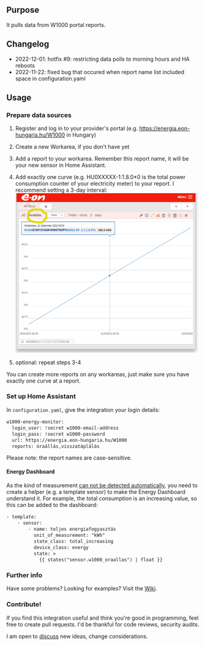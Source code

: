 
## Purpose

It pulls data from W1000 portal reports.

## Changelog

  - 2022-12-01: hotfix #9: restricting data polls to morning hours and HA reboots
  - 2022-11-22: fixed bug that occured when report name list included space in configuration.yaml

## Usage

### Prepare data sources

1. Register and log in to your provider's portal (e.g. https://energia.eon-hungaria.hu/W1000 in Hungary)
2. Create a new Workarea, if you don't have yet
3. Add a report to your workarea. Remember this report name, it will be your new sensor in Home Assistant.
4. Add exactly one curve (e.g. HU0XXXXX-1:1.8.0*0 is the total power consumption counter of your electricity meter) to your report. I recommend setting a 3-day interval:
![screenshot](https://github.com/ZsBT/hass-w1000-portal/raw/main/screenshot-w1000-workarea.png?raw=true)

5. optional: repeat steps 3-4

You can create more reports on any workareas, just make sure you have exactly one curve at a report.

### Set up Home Assistant

In `configuration.yaml`, give the integration your login details:

```
w1000-energy-monitor:
  login_user: !secret w1000-email-address
  login_pass: !secret w1000-password
  url: https://energia.eon-hungaria.hu/W1000
  reports: óraállás,visszatáplálás
```

Please note: the report names are case-sensitive.

#### Energy Dashboard

As the kind of measurement [can not be detected automatically](https://github.com/ZsBT/hass-w1000-portal/issues/1), you need to create a helper (e.g. a template sensor) to make the Energy Dashboard understand it. For example, the total consumption is an increasing value, so this can be added to the dashboard:

```
- template:
    - sensor:
        - name: teljes energiafogyasztás
          unit_of_measurement: "kWh"
          state_class: total_increasing
          device_class: energy
          state: >
            {{ states("sensor.w1000_oraallas") | float }}
```

### Further info

Have some problems? Looking for examples? Visit the
[Wiki](https://github.com/ZsBT/hass-w1000-portal/wiki).

### Contribute!

If you find this integration useful and think you're good in programming,
feel free to create pull requests. I'd be thankful for code reviews,
security audits.

I am open to
[discuss](https://github.com/ZsBT/hass-w1000-portal/discussions) new ideas,
change considerations.

